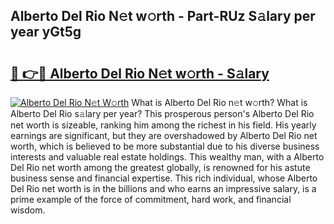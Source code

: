 ## Alberto Del Rio N𝚎t w𝚘rth - Part-RUz S𝚊lary per year yGt5g

# <h2><a href="http://gc01227.nevu.top/?p=Alberto+Del+Rio">🔗 👉🔴 Alberto Del Rio N𝚎t w𝚘rth - S𝚊lary</a></h2>

[![Alberto Del Rio N𝚎t W𝚘rth](https://i.imgur.com/Oavwk0R.jpeg)](http://gc01227.nevu.top/?p=Alberto+Del+Rio)
What is Alberto Del Rio n𝚎t w𝚘rth? What is Alberto Del Rio s𝚊lary per year?
This prosperous person's Alberto Del Rio net worth is sizeable, ranking him among the richest in his field. His yearly earnings are significant, but they are overshadowed by Alberto Del Rio net worth, which is believed to be more substantial due to his diverse business interests and valuable real estate holdings. This wealthy man, with a Alberto Del Rio net worth among the greatest globally, is renowned for his astute business sense and financial expertise. This rich individual, whose Alberto Del Rio net worth is in the billions and who earns an impressive salary, is a prime example of the force of commitment, hard work, and financial wisdom.
